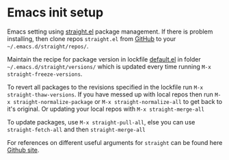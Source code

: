 # Emacs init setup
Emacs setting using [straight.el](https://github.com/raxod502/straight.el) package management. If there is problem installing, then clone repos `straight.el` from [GitHub](https://github.com/raxod502/straight.el) to your `~/.emacs.d/straight/repos/`.

Maintain the recipe for package version in lockfile [default.el](https://github.com/yusbk/emacs_straight/blob/master/versions/default.el "version") in folder `~/.emacs.d/straight/versions/` which is updated every time running `M-x straight-freeze-versions`. 

To revert all packages to the revisions specified in the lockfile run `M-x straight-thaw-versions`. If you have messed up with local repos then run `M-x straight-normalize-package` or `M-x straight-normalize-all` to get back to it's original. Or updating your local repos with `M-x straight-merge-all`

To update packages, use `M-x straight-pull-all`, else you can use `straight-fetch-all` and then `straight-merge-all`

For references on different useful arguments for `straight` can be found here [Github site](https://github.com/raxod502/straight.el#version-control-operations "github").
